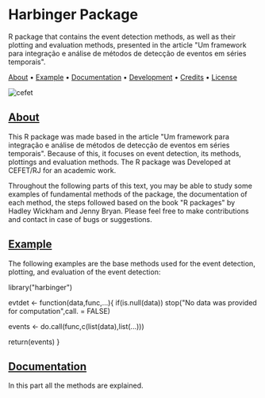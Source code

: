 # Harbinger Package
R package that contains the event detection methods, as well as their plotting and evaluation methods, presented in the article "Um framework para integração e análise de métodos de detecção de eventos em séries temporais".

[About](https://github.com/cefet-rj-pratica-pesquisa/tema4#About) • [Example](https://github.com/cefet-rj-pratica-pesquisa/tema4#Example) • [Documentation](https://github.com/cefet-rj-pratica-pesquisa/tema4#Documentation) • [Development](https://github.com/cefet-rj-pratica-pesquisa/tema4#Development) • [Credits](https://github.com/cefet-rj-pratica-pesquisa/tema4#Credits) • [License](https://github.com/cefet-rj-pratica-pesquisa/tema4#!License)

![cefet](https://user-images.githubusercontent.com/79878761/157667895-d4374249-4d21-46a2-a1f9-aae80bb208dc.jpg)

## [About](https://github.com/cefet-rj-pratica-pesquisa/tema4#About)

This R package was made based in the article "Um framework para integração e análise de métodos de detecção de eventos em séries temporais". Because of this, it focuses on event detection, its methods, plottings and evaluation methods. The R package was Developed at CEFET/RJ for an academic work.

Throughout the following parts of this text, you may be able to study some examples of fundamental methods of the package, the documentation of each method, the steps followed based on the book "R packages" by Hadley Wickham and Jenny Bryan. Please feel free to make contributions and contact in case of bugs or suggestions.

## [Example](https://github.com/cefet-rj-pratica-pesquisa/tema4#Example)

The following examples are the base methods used for the event detection, plotting, and evaluation of the event detection:

library("harbinger")

evtdet <- function(data,func,...){
  if(is.null(data)) stop("No data was provided for computation",call. = FALSE)

  events <- do.call(func,c(list(data),list(...)))

  return(events)
}



## [Documentation](https://github.com/cefet-rj-pratica-pesquisa/tema4#Documentation)

In this part all the methods are explained.

